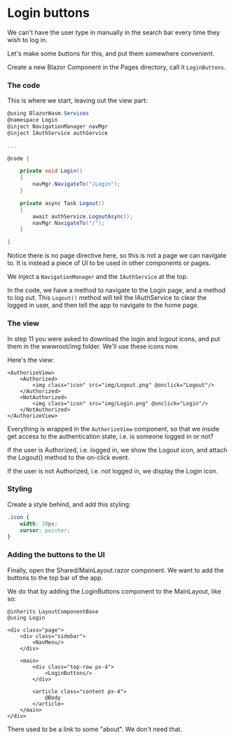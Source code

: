 # Login buttons
We can't have the user type in manually in the search bar every time they wish to log in.

Let's make some buttons for this, and put them somewhere convenient.

Create a new Blazor Component in the Pages directory, call it `LoginButtons`.

### The code
This is where we start, leaving out the view part:

```csharp
@using BlazorWasm.Services
@namespace Login
@inject NavigationManager navMgr
@inject IAuthService authService

...

@code {

    private void Login()
    {
        navMgr.NavigateTo("/Login");
    }

    private async Task Logout()
    {
        await authService.LogoutAsync();
        navMgr.NavigateTo("/");
    }

}
```

Notice there is no page directive here, so this is not a page we can navigate to. It is instead a piece of UI to be used in other components or pages.

We inject a `NavigationManager` and the `IAuthService` at the top.

In the code, we have a method to navigate to the Login page, and a method to log out. This `Logout()` method will tell the IAuthService to clear the logged in user, and then tell the app to navigate to the home page.

### The view
In step 11 you were asked to download the login and logout icons, and put them in the wwwroot/img folder. We'll use these icons now.

Here's the view:

```razor
<AuthorizeView>
    <Authorized>
        <img class="icon" src="img/Logout.png" @onclick="Logout"/>
    </Authorized>
    <NotAuthorized>
        <img class="icon" src="img/Login.png" @onclick="Login"/>
    </NotAuthorized>
</AuthorizeView>
```

Everything is wrapped in the `AuthorizeView` component, so that we inside get access to the authentication state, i.e. is someone logged in or not?

If the user is Authorized, i.e. logged in, we show the Logout icon, and attach the Logout() method to the on-click event.

If the user is not Authorized, i.e. not logged in, we display the Login icon.

### Styling
Create a style behind, and add this styling:

```css
.icon {
    width: 30px;
    cursor: pointer;
}
```

### Adding the buttons to the UI
Finally, open the Shared/MainLayout.razor component. We want to add the buttons to the top bar of the app.

We do that by adding the LoginButtons component to the MainLayout, like so:

```razor{11}
@inherits LayoutComponentBase
@using Login

<div class="page">
    <div class="sidebar">
        <NavMenu/>
    </div>

    <main>
        <div class="top-row px-4">
            <LoginButtons/>
        </div>

        <article class="content px-4">
            @Body
        </article>
    </main>
</div>
```

There used to be a link to some "about". We don't need that.
